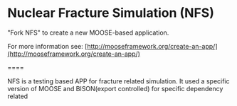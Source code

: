 Nuclear Fracture Simulation (NFS)
=====

"Fork NFS" to create a new MOOSE-based application.

For more information see: [http://mooseframework.org/create-an-app/](http://mooseframework.org/create-an-app/)

====

NFS is a testing based APP for fracture related simulation. It used a specific version of MOOSE and BISON(export controlled) for specific dependency related

